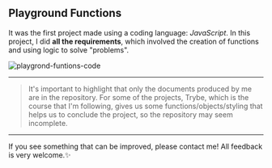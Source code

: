 ## Playground Functions

It was the first project made using a coding language: _JavaScript_. In this project, I did **all the requirements**, which involved the creation of functions and using logic to solve "problems".

![playgrond-funtions-code](https://user-images.githubusercontent.com/99998543/161763482-a552f9a2-e934-4174-9739-ad55eb365f51.png)

---------------
> It's important to highlight that only the documents produced by me are
> in the repository. For some of the projects, Trybe, which is the
> course that I'm following, gives us some functions/objects/styling
> that helps us to conclude the project, so the repository may seem
> incomplete.
---------------
If you see something that can be improved, please contact me! All feedback is very welcome.:sparkles: